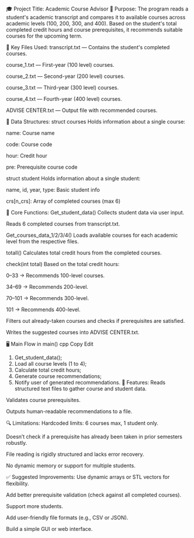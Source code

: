 🎓 Project Title: Academic Course Advisor
🧩 Purpose:
The program reads a student's academic transcript and compares it to available courses across academic levels (100, 200, 300, and 400). Based on the student's total completed credit hours and course prerequisites, it recommends suitable courses for the upcoming term.

📂 Key Files Used:
transcript.txt — Contains the student's completed courses.

course_1.txt — First-year (100 level) courses.

course_2.txt — Second-year (200 level) courses.

course_3.txt — Third-year (300 level) courses.

course_4.txt — Fourth-year (400 level) courses.

ADVISE CENTER.txt — Output file with recommended courses.

🧱 Data Structures:
struct courses
Holds information about a single course:

name: Course name

code: Course code

hour: Credit hour

pre: Prerequisite course code

struct student
Holds information about a single student:

name, id, year, type: Basic student info

crs[n_crs]: Array of completed courses (max 6)

🧠 Core Functions:
Get_student_data()
Collects student data via user input.

Reads 6 completed courses from transcript.txt.

Get_courses_data_1/2/3/4()
Loads available courses for each academic level from the respective files.

totall()
Calculates total credit hours from the completed courses.

check(int total)
Based on the total credit hours:

0–33 → Recommends 100-level courses.

34–69 → Recommends 200-level.

70–101 → Recommends 300-level.

101 → Recommends 400-level.

Filters out already-taken courses and checks if prerequisites are satisfied.

Writes the suggested courses into ADVISE CENTER.txt.

🖥️ Main Flow in main()
cpp
Copy
Edit
1. Get_student_data();
2. Load all course levels (1 to 4);
3. Calculate total credit hours;
4. Generate course recommendations;
5. Notify user of generated recommendations.
📌 Features:
Reads structured text files to gather course and student data.

Validates course prerequisites.

Outputs human-readable recommendations to a file.

🔍 Limitations:
Hardcoded limits: 6 courses max, 1 student only.

Doesn’t check if a prerequisite has already been taken in prior semesters robustly.

File reading is rigidly structured and lacks error recovery.

No dynamic memory or support for multiple students.

✅ Suggested Improvements:
Use dynamic arrays or STL vectors for flexibility.

Add better prerequisite validation (check against all completed courses).

Support more students.

Add user-friendly file formats (e.g., CSV or JSON).

Build a simple GUI or web interface.

